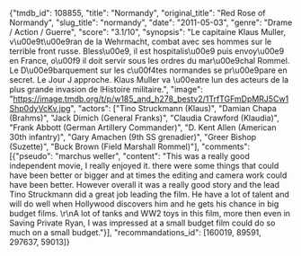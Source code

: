 {"tmdb_id": 108855, "title": "Normandy", "original_title": "Red Rose of Normandy", "slug_title": "normandy", "date": "2011-05-03", "genre": "Drame / Action / Guerre", "score": "3.1/10", "synopsis": "Le capitaine Klaus Muller, v\u00e9t\u00e9ran de la Wehrmacht, combat avec ses hommes sur le terrible front russe. Bless\u00e9, il est hospitalis\u00e9 puis envoy\u00e9 en France, o\u00f9 il doit servir sous les ordres du mar\u00e9chal Rommel. Le D\u00e9barquement sur les c\u00f4tes normandes se pr\u00e9pare en secret. Le Jour J approche. Klaus Muller va \u00eatre lun des acteurs de la plus grande invasion de lHistoire militaire.", "image": "https://image.tmdb.org/t/p/w185_and_h278_bestv2/1TrfTGFmDpMRJ5Cw1Shp0dyVcKv.jpg", "actors": ["Tino Struckmann (Klaus)", "Damian Chapa (Brahms)", "Jack Dimich (General Franks)", "Claudia Crawford (Klaudia)", "Frank Abbott (German Artillery Commander)", "D. Kent Allen (American 30th infantry)", "Gary Amachen (9th SS grenadier)", "Greer Bishop (Suzette)", "Buck Brown (Field Marshall Rommel)"], "comments": [{"pseudo": "marchus weller", "content": "This was a really good independent movie, I really enjoyed it. there were some things that could have been better or bigger and at times the editing and camera work could have been better. However overall it was a really good story and the lead Tino Struckmann did a great job leading the film. He have a lot of talent and will do well when Hollywood discovers him and he gets his chance in big budget films. \r\nA lot of tanks and WW2 toys in this film, more then even in Saving Private Ryan, I was impressed at a small budget film could do so much on a small budget."}], "recommandations_id": [160019, 89591, 297637, 59013]}